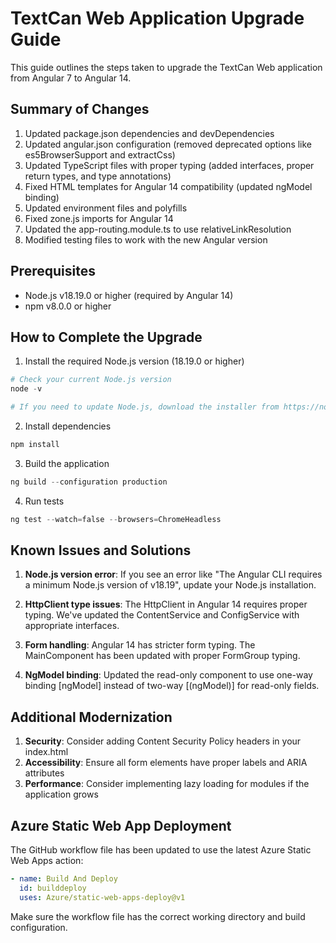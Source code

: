 # TextCan Web Application Upgrade Guide

This guide outlines the steps taken to upgrade the TextCan Web application from Angular 7 to Angular 14.

## Summary of Changes

1. Updated package.json dependencies and devDependencies
2. Updated angular.json configuration (removed deprecated options like es5BrowserSupport and extractCss)
3. Updated TypeScript files with proper typing (added interfaces, proper return types, and type annotations)
4. Fixed HTML templates for Angular 14 compatibility (updated ngModel binding)
5. Updated environment files and polyfills
6. Fixed zone.js imports for Angular 14
7. Updated the app-routing.module.ts to use relativeLinkResolution
8. Modified testing files to work with the new Angular version

## Prerequisites

- Node.js v18.19.0 or higher (required by Angular 14)
- npm v8.0.0 or higher

## How to Complete the Upgrade

1. Install the required Node.js version (18.19.0 or higher)
```powershell
# Check your current Node.js version
node -v

# If you need to update Node.js, download the installer from https://nodejs.org/
```

2. Install dependencies
```powershell
npm install
```

3. Build the application
```powershell
ng build --configuration production
```

4. Run tests
```powershell
ng test --watch=false --browsers=ChromeHeadless
```

## Known Issues and Solutions

1. **Node.js version error**: If you see an error like "The Angular CLI requires a minimum Node.js version of v18.19", update your Node.js installation.

2. **HttpClient type issues**: The HttpClient in Angular 14 requires proper typing. We've updated the ContentService and ConfigService with appropriate interfaces.

3. **Form handling**: Angular 14 has stricter form typing. The MainComponent has been updated with proper FormGroup typing.

4. **NgModel binding**: Updated the read-only component to use one-way binding [ngModel] instead of two-way [(ngModel)] for read-only fields.

## Additional Modernization

1. **Security**: Consider adding Content Security Policy headers in your index.html
2. **Accessibility**: Ensure all form elements have proper labels and ARIA attributes
3. **Performance**: Consider implementing lazy loading for modules if the application grows

## Azure Static Web App Deployment

The GitHub workflow file has been updated to use the latest Azure Static Web Apps action:

```yaml
- name: Build And Deploy
  id: builddeploy
  uses: Azure/static-web-apps-deploy@v1
```

Make sure the workflow file has the correct working directory and build configuration.
